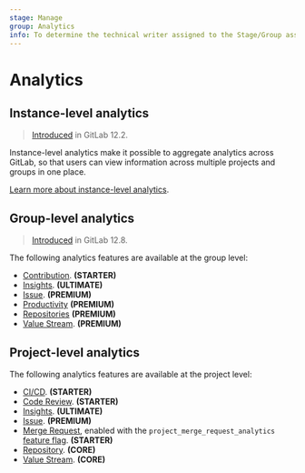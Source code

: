 ```yaml
---
stage: Manage
group: Analytics
info: To determine the technical writer assigned to the Stage/Group associated with this page, see https://about.gitlab.com/handbook/engineering/ux/technical-writing/#designated-technical-writers
---
```


# Analytics

## Instance-level analytics

> [Introduced](https://gitlab.com/gitlab-org/gitlab/-/issues/12077) in GitLab 12.2.

Instance-level analytics make it possible to aggregate analytics across
GitLab, so that users can view information across multiple projects and groups
in one place.

[Learn more about instance-level analytics](../admin_area/analytics/index.md).

## Group-level analytics

> [Introduced](https://gitlab.com/gitlab-org/gitlab/-/issues/195979) in GitLab 12.8.

The following analytics features are available at the group level:

- [Contribution](../group/contribution_analytics/index.md). **(STARTER)**
- [Insights](../group/insights/index.md). **(ULTIMATE)**
- [Issue](../group/issues_analytics/index.md). **(PREMIUM)**
- [Productivity](productivity_analytics.md) **(PREMIUM)**
- [Repositories](../group/repositories_analytics/index.md) **(PREMIUM)**
- [Value Stream](value_stream_analytics.md). **(PREMIUM)**

## Project-level analytics

The following analytics features are available at the project level:

- [CI/CD](../../ci/pipelines/index.md#pipeline-success-and-duration-charts). **(STARTER)**
- [Code Review](code_review_analytics.md). **(STARTER)**
- [Insights](../project/insights/index.md). **(ULTIMATE)**
- [Issue](../group/issues_analytics/index.md). **(PREMIUM)**
- [Merge Request](merge_request_analytics.md), enabled with the `project_merge_request_analytics`
  [feature flag](../../development/feature_flags/development.md#enabling-a-feature-flag-locally-in-development). **(STARTER)**
- [Repository](repository_analytics.md). **(CORE)**
- [Value Stream](value_stream_analytics.md). **(CORE)**
